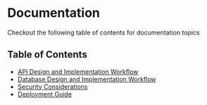 # Documentation

Checkout the following table of contents for documentation topics

## Table of Contents

- [API Design and Implementation Workflow](./api-design.md)
- [Database Design and Implementation Workflow](./db-design.md)
- [Security Considerations](./security.md)
- [Deployment Guide](./deployment-guide.md)
